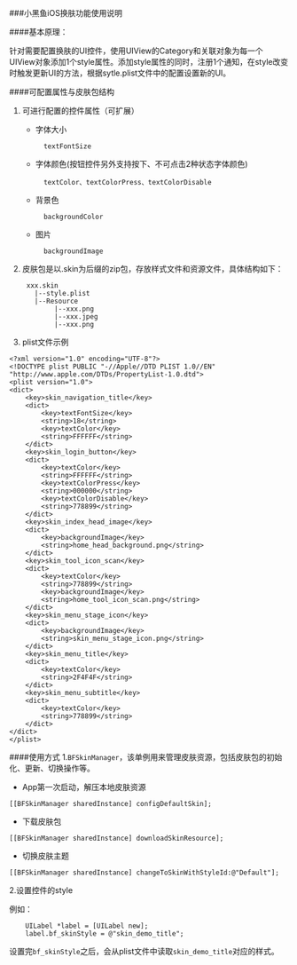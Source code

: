 ###小黑鱼iOS换肤功能使用说明

####基本原理：

针对需要配置换肤的UI控件，使用UIView的Category和关联对象为每一个UIView对象添加1个style属性。添加style属性的同时，注册1个通知，在style改变时触发更新UI的方法，根据sytle.plist文件中的配置设置新的UI。

####可配置属性与皮肤包结构
1. 可进行配置的控件属性（可扩展）

	- 字体大小
	
	 		textFontSize
	 		
	- 字体颜色(按钮控件另外支持按下、不可点击2种状态字体颜色)
			
			textColor、textColorPress、textColorDisable
			
	- 背景色
	
			backgroundColor
	- 图片
	
			backgroundImage
	

2. 皮肤包是以.skin为后缀的zip包，存放样式文件和资源文件，具体结构如下：

		xxx.skin
		  |--style.plist
		  |--Resource
			   |--xxx.png
			   |--xxx.jpeg
			   |--xxx.png

3. plist文件示例

```
<?xml version="1.0" encoding="UTF-8"?>
<!DOCTYPE plist PUBLIC "-//Apple//DTD PLIST 1.0//EN" "http://www.apple.com/DTDs/PropertyList-1.0.dtd">
<plist version="1.0">
<dict>
	<key>skin_navigation_title</key>
	<dict>
		<key>textFontSize</key>
		<string>18</string>
		<key>textColor</key>
		<string>FFFFFF</string>
	</dict>
	<key>skin_login_button</key>
	<dict>
		<key>textColor</key>
		<string>FFFFFF</string>
		<key>textColorPress</key>
		<string>000000</string>
		<key>textColorDisable</key>
		<string>778899</string>
	</dict>
	<key>skin_index_head_image</key>
	<dict>
		<key>backgroundImage</key>
		<string>home_head_background.png</string>
	</dict>
	<key>skin_tool_icon_scan</key>
	<dict>
		<key>textColor</key>
		<string>778899</string>
		<key>backgroundImage</key>
		<string>home_tool_icon_scan.png</string>
	</dict>
	<key>skin_menu_stage_icon</key>
	<dict>
		<key>backgroundImage</key>
		<string>skin_menu_stage_icon.png</string>
	</dict>
	<key>skin_menu_title</key>
	<dict>
		<key>textColor</key>
		<string>2F4F4F</string>
	</dict>
	<key>skin_menu_subtitle</key>
	<dict>
		<key>textColor</key>
		<string>778899</string>
	</dict>
</dict>
</plist>

```

####使用方式
1.`BFSkinManager`，该单例用来管理皮肤资源，包括皮肤包的初始化、更新、切换操作等。

- App第一次启动，解压本地皮肤资源

```
[[BFSkinManager sharedInstance] configDefaultSkin];
```

- 下载皮肤包

```
[[BFSkinManager sharedInstance] downloadSkinResource];
```

- 切换皮肤主题

```
[[BFSkinManager sharedInstance] changeToSkinWithStyleId:@"Default"];
```

2.设置控件的style

例如：

```
	UILabel *label = [UILabel new];
    label.bf_skinStyle = @"skin_demo_title";
```

设置完`bf_skinStyle`之后，会从plist文件中读取`skin_demo_title`对应的样式。
